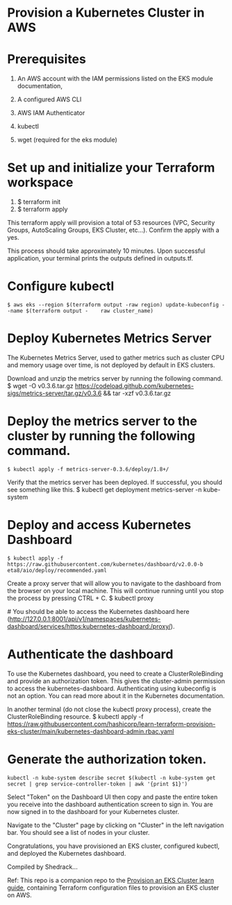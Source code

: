 # Provision a Kubernetes Cluster in AWS
# Prerequisites 

1. An AWS account with the IAM permissions listed on the EKS module documentation, 

2. A configured AWS CLI 

3. AWS IAM Authenticator 

4. kubectl 

5. wget (required for the eks module) 

# Set up and initialize your Terraform workspace 
1. $ terraform init 
2. $ terraform apply 

This terraform apply will provision a total of 53 resources (VPC, Security Groups, AutoScaling Groups, EKS Cluster, etc...). Confirm the apply with a yes. 

This process should take approximately 10 minutes. Upon successful application, your terminal prints the outputs defined in outputs.tf. 

# Configure kubectl 
    $ aws eks --region $(terraform output -raw region) update-kubeconfig --name $(terraform output -	raw cluster_name) 

# Deploy Kubernetes Metrics Server 

The Kubernetes Metrics Server, used to gather metrics such as cluster CPU and memory usage over time, is not deployed by default in EKS clusters. 

Download and unzip the metrics server by running the following command. 
    $ wget -O v0.3.6.tar.gz https://codeload.github.com/kubernetes-sigs/metrics-server/tar.gz/v0.3.6 	&& tar -xzf v0.3.6.tar.gz 

# Deploy the metrics server to the cluster by running the following command. 
    $ kubectl apply -f metrics-server-0.3.6/deploy/1.8+/ 

Verify that the metrics server has been deployed. If successful, you should see something like this. 
    $ kubectl get deployment metrics-server -n kube-system 

# Deploy and access Kubernetes Dashboard 
    $ kubectl apply -f https://raw.githubusercontent.com/kubernetes/dashboard/v2.0.0-b	eta8/aio/deploy/recommended.yaml 

Create a proxy server that will allow you to navigate to the dashboard from the browser on your local machine. This will continue running until you stop the process by pressing CTRL + C. 
    $ kubectl proxy 

# You should be able to access the Kubernetes dashboard here (http://127.0.0.1:8001/api/v1/namespaces/kubernetes-dashboard/services/https:kubernetes-dashboard:/proxy/). 

# Authenticate the dashboard 
To use the Kubernetes dashboard, you need to create a ClusterRoleBinding and provide an authorization token. This gives the cluster-admin permission to access the kubernetes-dashboard. Authenticating using kubeconfig is not an option. You can read more about it in the Kubernetes documentation. 

In another terminal (do not close the kubectl proxy process), create the ClusterRoleBinding resource. 
    $ kubectl apply -f https://raw.githubusercontent.com/hashicorp/learn-terraform-provision-eks-cluster/main/kubernetes-dashboard-admin.rbac.yaml 

# Generate the authorization token. 
    kubectl -n kube-system describe secret $(kubectl -n kube-system get secret | grep service-controller-token | awk '{print $1}') 

Select "Token" on the Dashboard UI then copy and paste the entire token you receive into the dashboard authentication screen to sign in. You are now signed in to the dashboard for your Kubernetes cluster. 

Navigate to the "Cluster" page by clicking on "Cluster" in the left navigation bar. You should see a list of nodes in your cluster. 

Congratulations, you have provisioned an EKS cluster, configured kubectl, and deployed the Kubernetes dashboard. 

Compiled by Shedrack...

Ref: This repo is a companion repo to the [Provision an EKS Cluster learn guide](https://learn.hashicorp.com/terraform/kubernetes/provision-eks-cluster), containing
Terraform configuration files to provision an EKS cluster on AWS.
